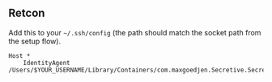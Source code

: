 ## Retcon

Add this to your `~/.ssh/config` (the path should match the socket path from the setup flow).

```
Host *
	IdentityAgent /Users/$YOUR_USERNAME/Library/Containers/com.maxgoedjen.Secretive.SecretAgent/Data/socket.ssh
```
